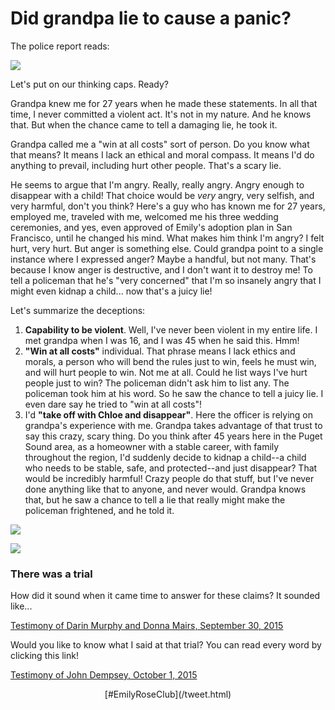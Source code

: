 # Did grandpa lie to cause a panic?

The police report reads:

![](img/capability.png)

Let's put on our thinking caps. Ready?

Grandpa knew me for 27 years when he made these statements. In all that time, I never committed a violent act. It's not in my nature. And he knows that. But when the chance came to tell a damaging lie, he took it.

Grandpa called me a "win at all costs" sort of person. Do you know what that means? It means I lack an ethical and moral compass. It means I'd do anything to prevail, including hurt other people. That's a scary lie.

He seems to argue that I'm angry. Really, really angry. Angry enough to disappear with a child! That choice would be *very* angry, very selfish, and very harmful, don't you think? Here's a guy who has known me for 27 years, employed me, traveled with me, welcomed me his three wedding ceremonies, and yes, even approved of Emily's adoption plan in San Francisco, until he changed his mind. What makes him think I'm angry? I felt hurt, very hurt. But anger is something else. Could grandpa point to a single instance where I expressed anger? Maybe a handful, but not many. That's because I know anger is destructive, and I don't want it to destroy me! To tell a policeman that he's "very concerned" that I'm so insanely angry that I might even kidnap a child... now that's a juicy lie! 

Let's summarize the deceptions:

  1. **Capability to be violent**. Well, I've never been violent in my entire life. I met grandpa when I was 16, and I was 45 when he said this. Hmm!
  2. **"Win at all costs"** individual. That phrase means I lack ethics and morals, a person who will bend the rules just to win, feels he must win, and will hurt people to win. Not me at all. Could he list ways I've hurt people just to win? The policeman didn't ask him to list any. The policeman took him at his word. So he saw the chance to tell a juicy lie. I even dare say he tried to "win at all costs"!
  3. I'd **"take off with Chloe and disappear"**. Here the officer is relying on grandpa's experience with me. Grandpa takes advantage of that trust to say this crazy, scary thing. Do you think after 45 years here in the Puget Sound area, as a homeowner with a stable career, with family throughout the region, I'd suddenly decide to kidnap a child--a child who needs to be stable, safe, and protected--and just disappear? That would be incredibly harmful! Crazy people do that stuff, but I've never done anything like that to anyone, and never would. Grandpa knows that, but he saw a chance to tell a lie that really might make the policeman frightened, and he told it.


![](img/fourcounts.png)

![](img/kiro3.gif)

### There was a trial

How did it sound when it came time to answer for these claims? It sounded like...

[Testimony of Darin Murphy and Donna Mairs, September 30, 2015](/doc/d_and_d_testimony.pdf)

Would you like to know what I said at that trial? You can read every word by clicking this link!

[Testimony of John Dempsey, October 1, 2015](/doc/jrd_crim_test.pdf)

<center>[#EmilyRoseClub](/tweet.html)</center>